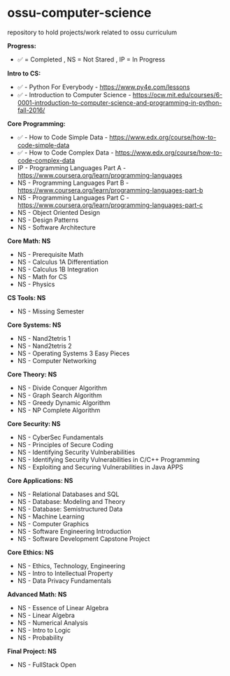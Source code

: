 # ossu-computer-science
repository to hold projects/work related to ossu curriculum

**Progress:**
- ✅ = Completed , NS = Not Stared , IP = In Progress

**Intro to CS:**
- ✅ - Python For Everybody - https://www.py4e.com/lessons
- ✅ - Introduction to Computer Science - https://ocw.mit.edu/courses/6-0001-introduction-to-computer-science-and-programming-in-python-fall-2016/

**Core Programming:**
- ✅ - How to Code Simple Data - https://www.edx.org/course/how-to-code-simple-data
- ✅ - How to Code Complex Data - https://www.edx.org/course/how-to-code-complex-data
- IP  - Programming Languages Part A - https://www.coursera.org/learn/programming-languages
- NS  - Programming Languages Part B - https://www.coursera.org/learn/programming-languages-part-b
- NS  - Programming Languages Part C - https://www.coursera.org/learn/programming-languages-part-c
- NS  - Object Oriented Design
- NS  - Design Patterns
- NS  - Software Architecture

**Core Math: NS**
- NS  - Prerequisite Math
- NS  - Calculus 1A Differentiation
- NS  - Calculus 1B Integration
- NS  - Math for CS
- NS  - Physics

**CS Tools: NS**
- NS  - Missing Semester

**Core Systems: NS**
- NS  - Nand2tetris 1
- NS  - Nand2tetris 2
- NS  - Operating Systems 3 Easy Pieces
- NS  - Computer Networking

**Core Theory: NS**
- NS  - Divide Conquer Algorithm
- NS  - Graph Search Algorithm
- NS  - Greedy Dynamic Algorithm
- NS  - NP Complete Algorithm

**Core Security: NS**
- NS  - CyberSec Fundamentals
- NS  - Principles of Secure Coding
- NS  - Identifying Security Vulnberabilities
- NS  - Identifying Security Vulnerabilities in C/C++ Programming
- NS  - Exploiting and Securing Vulnerabilities in Java APPS

**Core Applications: NS**
- NS  - Relational Databases and SQL
- NS  - Database: Modeling and Theory
- NS  - Database: Semistructured Data
- NS  - Machine Learning
- NS  - Computer Graphics
- NS  - Software Engineering Introduction
- NS  - Software Development Capstone Project

**Core Ethics: NS**
- NS  - Ethics, Technology, Engineering
- NS  - Intro to Intellectual Property
- NS  - Data Privacy Fundamentals

**Advanced Math: NS**
- NS  - Essence of Linear Algebra
- NS  - Linear Algebra
- NS  - Numerical Analysis
- NS  - Intro to Logic
- NS  - Probability

**Final Project: NS**
- NS  - FullStack Open

